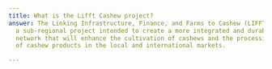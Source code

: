 ```yaml
---
title: What is the Lifft Cashew project?
answer: The Linking Infrastructure, Finance, and Farms to Cashew (LIFFT-Cashew) is
  a sub-regional project intended to create a more integrated and durable regional
  network that will enhance the cultivation of cashews and the processing, and selling
  of cashew products in the local and international markets.

---
```

